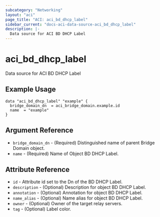 ```yaml
---
subcategory: "Networking"
layout: "aci"
page_title: "ACI: aci_bd_dhcp_label"
sidebar_current: "docs-aci-data-source-aci_bd_dhcp_label"
description: |-
  Data source for ACI BD DHCP Label
---
```


# aci_bd_dhcp_label

Data source for ACI BD DHCP Label

## Example Usage

```hcl
data "aci_bd_dhcp_label" "example" {
  bridge_domain_dn  = aci_bridge_domain.example.id
  name  = "example"
}
```

## Argument Reference

- `bridge_domain_dn` - (Required) Distinguished name of parent Bridge Domain object.
- `name` - (Required) Name of Object BD DHCP Label.

## Attribute Reference

- `id` - Attribute id set to the Dn of the BD DHCP Label.
- `description` - (Optional) Description for object BD DHCP Label.
- `annotation` - (Optional) Annotation for object BD DHCP Label.
- `name_alias` - (Optional) Name alias for object BD DHCP Label.
- `owner` - (Optional) Owner of the target relay servers.
- `tag` - (Optional) Label color.
